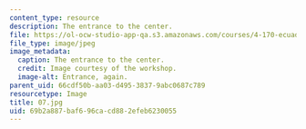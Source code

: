```yaml
---
content_type: resource
description: The entrance to the center.
file: https://ol-ocw-studio-app-qa.s3.amazonaws.com/courses/4-170-ecuador-workshop-fall-2006/69b2a887baf696cacd882efeb6230055_07.jpg
file_type: image/jpeg
image_metadata:
  caption: The entrance to the center.
  credit: Image courtesy of the workshop.
  image-alt: Entrance, again.
parent_uid: 66cdf50b-aa03-d495-3837-9abc0687c789
resourcetype: Image
title: 07.jpg
uid: 69b2a887-baf6-96ca-cd88-2efeb6230055
---
```

